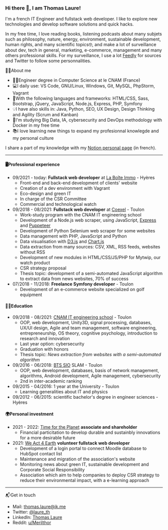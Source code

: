 ### Hi there 👋, I am Thomas Laure!

I'm a french IT Engineer and fullstack web developer. I like to explore new technologies and develop software solutions and quick hacks.

In my free time, I love reading books, listening podcasts about many subjets such as philosophy, nature, energy, environment, sustainable development, human rights, and many scientific topics🤓, and make a lot of surveillance about dev, tech in general, marketing, e-commerce, management and many others professional skills.
For my surveillance, I use a lot [Feedly](https://feedly.com) for sources and Twitter to follow some personnalities.

🐱‍💻About me
- 👨‍🎓Engineer degree in Computer Science at le CNAM (France)
- 💻I daily use: VS Code, GNU/Linux, Windows, Git, MySQL, PhpStorm, Vagrant
- 🧰With the following languages and frameworks: HTML/CSS, Sass, Bootstrap, jQuery, JavaScript, Node.js, Express, PHP, Symfony
- 💡I have also skills in: Java, Python, SEO, UX Design, Design Thinking and Agility (Scrum and Kanban)
- 🌱I'm studying Big Data, IA, cybersecurity and DevOps methodology with Docker in my free time
- 📚I love learning new things to expand my profesionnal knowlegde and my personal culture

I share a part of my knowledge with my [Notion personal page](https://www.notion.so/thomaslaure/Cours-90dd3c4539aa454db265b246eafc46d2) (in french).

---

#### 🖥️Professional experience

- 09/2021 - today: **Fullstack web developer** at [La Boîte Immo](https://www.la-boite-immo.com/) - Hyères
  - Front-end and back-end development of clients' website
  - Creation of a dev environment with Vagrant
  - Eco-design and green IT
  - In charge of the CSR Committee
  - Commercial and technological watch
- 09/2018 - 08/2021: **Fullstack web developer** at [Coexel](https://www.coexel.com/) - Toulon
  - Work-study program with the CNAM IT engineering school
  - Development of a Node.js web scraper, using JavaScript, [Express](https://expressjs.com/) and [Puppeteer](https://developers.google.com/web/tools/puppeteer/)
  - Development of Python Selenium web scraper for some websites
  - Data management with PHP, JavaScript and Python
  - Data visualisation with [D3.js](https://d3js.org/) and [Chart.js](https://www.chartjs.org/)
  - Data extraction from many sources: CSV, XML, RSS feeds, websites without RSS
  - Development of new modules in HTML/CSS/JS/PHP for Mytwip, our watch product
  - CSR strategy proposal
  - Thesis topic: development of a semi-automated JavaScript algorithm to extract data from news websites, 70% of success
- 07/2018 - 11/2018: **Freelance Symfony developer** - Toulon
  - Development of an e-commerce website specialized on golf equipment

#### 👨‍🎓Education

- 09/2018 - 08/2021: [CNAM IT engineering school](https://formation.cnam.fr/rechercher-par-discipline/ingenieur-e-informatique-et-multimedia-technologies-du-jeu-video-et-systemes-interactifs-1275873.kjsp) - Toulon
  - OOP, web development, Unity3D, signal processing, databases, UX/UI design, Agile and team management, software engineering, entrepreneurship, OS theory, cognitive psychology, introduction to research and innovation
  - Last year option: cybersecurity
  - Graduation with honors
  - Thesis topic: *News extraction from websites with a semi-automated algorithm*
- 09/2016 - 06/2018: [BTS SIO](https://bts-sio.lyc-bonaparte.fr/) SLAM - Toulon
  - OOP, web development, databases, basis of network management, algorithms, Android development, Agile management, cybersecurity
  - 2nd in inter-academic ranking
- 09/2015 - 04/2016: 1 year at the University - Toulon
  - Learning generalities about IT and physics
- 09/2012 - 06/2015: scientific bachelor's degree in engineer sciences - Hyères

#### 🌍Personal investment

- 2021 - 2022: [Time for the Planet](https://www.time-planet.com/en) **associate and shareholder**
  - Financial particitation to develop durable and sustainbly innovations for a more desirable future
- 2021: [We Act 4 Earth](https://weact4earth.fr/) **volunteer fullstack web developer**
  - Development of a login portal to connect Moodle database to HubSpot contact list
  - Maintenance and migration of the association's website
  - Monitoring news about green IT, sustainable development and Corporate Social Responsibility
  - Association which aim to help companies to deploy CSR strategy to reduce their environmental impact, with a e-learning approach

---

📬Get in touch
- Mail: thomas.laure@ik.me
- Twitter: [@laure_th](https://twitter.com/laure_th)
- LinkedIn: [Thomas Laure](https://www.linkedin.com/in/thomas-laure-ingenieur-developpeur-web/)
- Reddit: [u/Merilthor](https://www.reddit.com/user/Merilthor)
